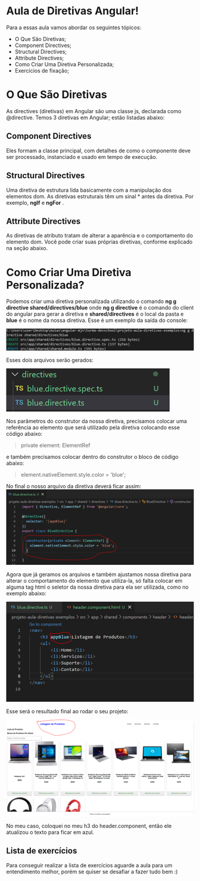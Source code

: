 
# Aula de Diretivas Angular!

Para a essas aula vamos abordar os seguintes tópicos:
- O Que São Diretivas;
- Component Directives;
- Structural Directives;
- Attribute Directives;
- Como Criar Uma Diretiva Personalizada;
- Exercícios de fixação;

# O Que São Diretivas

As directives (diretivas) em Angular são uma classe js, declarada como @directive. Temos 3 diretivas em Angular; estão listadas abaixo:

## Component Directives

Eles formam a classe principal, com detalhes de como o componente deve ser processado, instanciado e usado em tempo de execução.

## Structural Directives

Uma diretiva de estrutura lida basicamente com a manipulação dos elementos dom. As diretivas estruturais têm um sinal * antes da diretiva. Por exemplo, **ngIf** e **ngFor** .

## Attribute Directives

As diretivas de atributo tratam de alterar a aparência e o comportamento do elemento dom. Você pode criar suas próprias diretivas, conforme explicado na seção abaixo.

# Como Criar Uma Diretiva Personalizada?
Podemos criar uma diretiva personalizada utilizando o comando **ng g directive shared/directives/blue** onde **ng g directive** é o comando do client do angular para gerar a diretiva e **shared/directives** é o local da pasta e **blue** é o nome da nossa diretiva. Esse é um exemplo da saída do console:

![enter image description here](https://github.com/NathanCarlos/turma-devschool/blob/main/imagens-ilustrativas/diretivas/exemplo-saida-console-diretiva.PNG?raw=true)

Esses dois arquivos serão gerados:

![enter image description here](https://github.com/NathanCarlos/turma-devschool/blob/main/imagens-ilustrativas/diretivas/exemplo-arquivos-gerados-diretivas.PNG?raw=true)

Nos parâmetros do construtor da nossa diretiva, precisamos colocar uma referência ao elemento que será utilizado pela diretiva colocando esse código abaixo:
>private  element: ElementRef

e também precisamos colocar dentro do construtor o bloco de código abaixo:
>element.nativeElement.style.color = 'blue';

No final o nosso arquivo da diretiva deverá ficar assim:
![enter image description here](https://github.com/NathanCarlos/turma-devschool/blob/main/imagens-ilustrativas/diretivas/exemplo-arquivo-diretiva-constructor.PNG?raw=true)

Agora que já geramos os arquivos e também ajustamos nossa diretiva para alterar o comportamento do elemento que utiliza-la, só falta colocar em alguma tag html o seletor da nossa diretiva para ela ser utilizada, como no exemplo abaixo:

![enter image description here](https://github.com/NathanCarlos/turma-devschool/blob/main/imagens-ilustrativas/diretivas/exemplo-diretiva-blue-no-elemento.PNG?raw=true)

Esse será o resultado final ao rodar o seu projeto:

![enter image description here](https://github.com/NathanCarlos/turma-devschool/blob/main/imagens-ilustrativas/diretivas/exemplo-saida-final.PNG?raw=true)

No meu caso, coloquei no meu h3 do header.component, então ele atualizou o texto para ficar em azul.

## Lista de exercícios
Para conseguir realizar a lista de exercícios aguarde a aula para um entendimento melhor, porém se quiser se desafiar a fazer tudo bem :)
